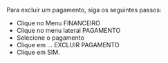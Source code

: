 Para excluir um pagamento, siga os seguintes passos:

* Clique no Menu FINANCEIRO
* Clique no menu lateral PAGAMENTO
* Selecione o pagamento
* Clique em ... EXCLUIR PAGAMENTO
* Clique em SIM.